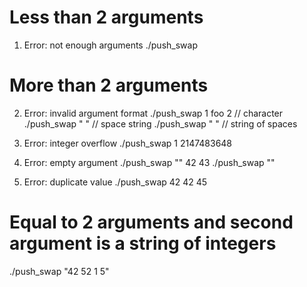 # Less than 2 arguments

1. Error: not enough arguments
./push_swap

# More than 2 arguments

2. Error: invalid argument format
./push_swap 1 foo 2         // character  
./push_swap " "             // space string
./push_swap "      "        // string of spaces

3. Error: integer overflow
./push_swap 1 2147483648

4. Error: empty argument
./push_swap "" 42 43
./push_swap ""

5. Error: duplicate value
./push_swap 42 42 45


# Equal to 2 arguments and second argument is a string of integers
./push_swap "42 52 1 5"